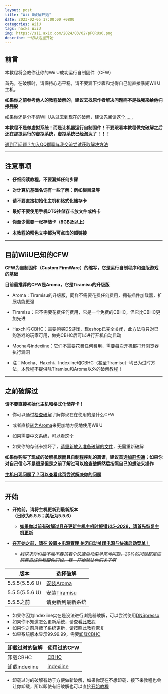 ```yaml
---
layout: post
title: "Wii U破解开始"
date: 2023-02-05 17:00:00 +0800
categories: WiiU
tags: hacks WiiU
img: https://s11.ax1x.com/2024/03/02/pF0RUs0.png
describe: 一切从这里开始
---
```


## 前言

本教程将会教你让你的Wii U成功运行自制固件（CFW）

首先，在破解时，请保持心态平稳，请不要漏下步骤和觉得自己能直接暴毙Wii U主机。

**如果你之前参考他人的教程破解的，建议去找原作者解决问题~~而不是找我来给他们擦屁股~~**

如果你还是分不清Wii U从过去到现在的破解，建议先阅读[这个……](https://wiiu.1919810.com/wiiu/2023/02/05/hacksWord.html)

**本教程不是做虚拟系统！而是让机器运行自制固件！不要跟着本教程做完破解之后还在那提运行的虚拟系统，虚拟系统已经淘汰了！！！**

[遇到了问题？加入QQ群聊与我交流尝试获取解决方法](https://wiiu.1919810.com/other/2023/02/05/contact.html)

<hr />

## 注意事项

- **仔细阅读教程，不要漏掉任何步骤**

- **对计算机基础名词有一些了解：例如根目录等**

- **请不要直接初始化主机和格式化储存卡**

- **最好不要使用手机OTG往储存卡放文件或格卡**

- **你至少需要一张存储卡（8GB及以上）**

- **本教程的粉色文字都为可点击的超链接**

<hr />

## 目前WiiU已知的CFW

**CFW为自制固件（Custom FirmWare）的缩写，它是运行自制程序~~和盗版游戏~~的基础**

**目前最推荐的CFW是Aroma，它是Tiramisu的升级版**

* Aroma：Tiramisu的升级版，同样不需要花费任何费用，拥有插件加载器，扩展功能更强

* Tiramisu：它不需要花费任何费用，它是一个免费的CBHC，但它比CBHC更加先进

* Haxchi与CBHC：需要购买DS游戏，现eshop已完全关闭，此方法将只对已购游戏的玩家可用，做完CBHC后可以进行开机自动启动

* Mocha与indexiine：它们不需要花费任何费用，需要每次开机都打开浏览器执行漏洞

* 注：Mocha、Haxchi、Indexiine和CBHC~~（甚至Tiramisu）~~均已为过时方法，本教程不提供除Tiramisu和Aroma以外的破解教程！

<hr />

## 之前破解过

**请不要直接初始化主机和格式化储存卡！**

- 你可以通过[检查破解](https://wiiu.1919810.com/wiiu/2023/02/04/CheckHacks.html)了解你现在在使用的是什么CFW

- 或者直接[转为Aroma](https://wiiu.1919810.com/wiiu/2023/02/05/prepare.html)来更加地方便地使用Wii U

- 如果需要中文系统，可以看[这个](https://wiiu.1919810.com/wiiu/2023/02/04/install-CHJsystem.html)

- 如果你的存储卡损坏了，[请重新放入准备破解的文件](https://wiiu.1919810.com/wiiu/2023/02/05/prepare.html#%E5%87%86%E5%A4%87sd%E5%8D%A1)，无需重新破解

**如果你购买了现成的破解机器而且自制程序乱的离谱，建议首选[加群沟通](https://wiiu.1919810.com/other/2023/02/05/contact.html)；如果你对自己信心不是很足但是之前了解过可以[检查破解](https://wiiu.1919810.com/wiiu/2023/02/04/CheckHacks.html)然后按照自己的想法来操作**

[**主机出现问题了？可以查看此页尝试解决你的问题**](https://wiiu.1919810.com/wiiu/2023/02/05/QA.html)

<hr />

## 开始

- **开始前，请将主机更新到最新版本<br />（日欧为5.5.5；美版为5.5.6）**

  - [**如果你以前有破解过且在更新主机主机时报错*105-3029*，请首先恢复主机更新**](https://wiiu.1919810.com/wiiu/2023/02/01/uninstall-UDFiine.html)

- **[在开始之前，请在 设置->电源管理 关闭自动关闭电源与快速启动菜单！](https://en-americas-support.nintendo.com/app/answers/detail/a_id/1495/kw/Standby%20Functions)**

  - *~~我求求你们能不能不要顶着个快速启动菜单来问问题，20%的问题都是这玩意造成的我跟你们说，我一开始就让你们关了啊~~*

| 版本                    | 选择破解        |
| ----------------------- | -------------- |
| 5.5.5(5.5.6 U)          | [安装Aroma](https://wiiu.1919810.com/wiiu/2023/02/05/prepare.html)     |
| 5.5.5(5.5.6 U)          | [安装Tiramisu](https://wiiu.1919810.com/wiiu/2023/02/05/prepare.html)     |
| 5.5.5之前               | 请更新到最新系统 |

- 如果你因为Indexiine实在是没法进行浏览器破解，可以尝试使用[DNSpresso](https://wiiu.1919810.com/wiiu/2023/02/05/DNSpresso.html)
- 如果你不知道怎么更新系统，请查看[此教程](https://en-americas-support.nintendo.com/app/answers/detail/a_id/1136)
- 如果你之前屏蔽了系统更新，请按照[此教程](https://wiiu.1919810.com/wiiu/2023/02/01/uninstall-UDFiine.html)恢复
- 如果系统版本显示99.99.99，需要[卸载CBHC](https://wiiu.1919810.com/wiiu/2023/02/01/uninstall-CBHC.html)

| 卸载过时的破解 | 使用过的CFW |
| ----------------------- | ------------ |
| 卸载CBHC | [CBHC](https://wiiu.1919810.com/wiiu/2023/02/01/uninstall-CBHC.html)     |
| 卸载indexiine   | [indexiine](https://wiiu.1919810.com/wiiu/2023/02/01/uninstall-indexiine.html)     |

- 卸载过时的破解有助于方便做新破解，如果你现在不想卸载，接下来教程也会让你卸载，所以即使有旧破解也可以直接[开始教程](https://wiiu.1919810.com/wiiu/2023/02/05/prepare.html)
